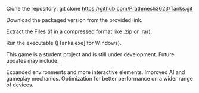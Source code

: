 Clone the repository:
git clone https://github.com/Prathmesh3623/Tanks.git

Download the packaged version from the provided link.

Extract the Files (if in a compressed format like .zip or .rar).

Run the executable ([Tanks.exe] for Windows).

This game is a student project and is still under development. Future updates may include:

  Expanded environments and more interactive elements.
  Improved AI and gameplay mechanics.
  Optimization for better performance on a wider range of devices.

